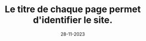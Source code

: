---
N: '97'
Rubrique: Identification et contact
title: Le titre de chaque page permet d'identifier le site.
detail: Le titre de chaque Document de Contenu (Content Document) permet d'identifier le livre.
categories: [" Identification et contact"]
agrege: O4097-E012
opquast: '4097'
indiceebook: '12'
description: "Règle n° 012"
weight:  012
actif: '1'
layout: data
date: 28-11-2023
---